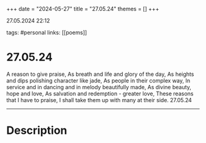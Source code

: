 +++
date = "2024-05-27"
title = "27.05.24"
themes = []
+++

27.05.2024 22:12

tags: #personal
links: [[poems]]

# 27.05.24

A reason to give praise,
As breath and life and glory of the day,
As heights and dips polishing character like jade,
As people in their complex way,
In service and in dancing and in melody beautifully made,
As divine beauty, hope and love,
As salvation and redemption - greater love,
These reasons that I have to praise,
I shall take them up with many at their side.
27.05.24

---

# Description

